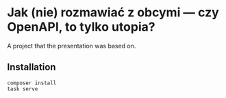 # Jak (nie) rozmawiać z obcymi — czy OpenAPI, to tylko utopia?

A project that the presentation was based on.

## Installation

```shell
composer install
task serve
```